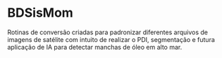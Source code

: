 # BDSisMom
Rotinas de conversão criadas para padronizar diferentes arquivos de imagens de satélite com intuito de realizar o PDI, 
segmentação e futura aplicação de IA para detectar manchas de óleo em alto mar.
